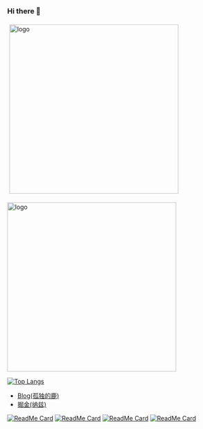 ### Hi there 👋

<!-- github statistics -->
<img src="https://github-readme-stats.vercel.app/api?username=singleBuck&show_icons=true&&theme=vue-dark" alt="logo" width="390" align="left" style="margin: 5px; margin-bottom: 20px;" />

<!-- popular language -->
<img src="https://github-readme-stats.vercel.app/api/top-langs/?username=singleBuck&layout=compact" alt="logo" width="390"/>

<!-- ![naze's github stats](https://github-readme-stats.vercel.app/api?username=singleBuck&show_icons=true&&theme=vue-dark&&card_width=390) -->

[![Top Langs](https://github-readme-stats.vercel.app/api/top-langs/?username=singleBuck&layout=compact)](https://github.com/singleBuck/buck-blog-react)


- [Blog(孤独的鹿)](https://www.singlebuck.cn)
- [掘金(纳兹)](https://juejin.cn/user/settings/profile)

[![ReadMe Card](https://github-readme-stats.vercel.app/api/pin/?username=singleBuck&repo=buck-blog-react&theme=vue-dark)](https://github.com/singleBuck/buck-blog-react)
[![ReadMe Card](https://github-readme-stats.vercel.app/api/pin/?username=singleBuck&repo=buck-blog-admin&theme=vue-dark)](https://github.com/singleBuck/buck-blog-admin)
[![ReadMe Card](https://github-readme-stats.vercel.app/api/pin/?username=singleBuck&repo=buck-blog-node&theme=vue-dark)](https://github.com/singleBuck/buck-blog-node)
[![ReadMe Card](https://github-readme-stats.vercel.app/api/pin/?username=singleBuck&repo=ERP-angularjs-template-app&theme=vue-dark)](https://github.com/singleBuck/ERP-angularjs-template-app)

<!--
**singleBuck/singleBuck** is a ✨ _special_ ✨ repository because its `README.md` (this file) appears on your GitHub profile.

Here are some ideas to get you started:

- 🔭 I’m currently working on ...
- 🌱 I’m currently learning ...
- 👯 I’m looking to collaborate on ...
- 🤔 I’m looking for help with ...
- 💬 Ask me about ...
- 📫 How to reach me: ...
- 😄 Pronouns: ...
- ⚡ Fun fact: ...
-->
